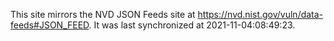 This site mirrors the NVD JSON Feeds site at https://nvd.nist.gov/vuln/data-feeds#JSON_FEED. It was last synchronized at 2021-11-04:08:49:23.